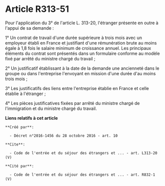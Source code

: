 # Article R313-51

Pour l'application du 3° de l'article L. 313-20, l'étranger présente en outre à l'appui de sa demande : 

1° Un contrat de travail d'une durée supérieure à trois mois avec un employeur établi en France et justifiant d'une
rémunération brute au moins égale à 1,8 fois le salaire minimum de croissance annuel. Les principaux éléments du contrat sont
présentés dans un formulaire conforme au modèle fixé par arrêté du ministre chargé du travail ; 

2° Un justificatif établissant à la date de la demande une ancienneté dans le groupe ou dans l'entreprise l'envoyant en
mission d'une durée d'au moins trois mois ; 

3° Les justificatifs des liens entre l'entreprise établie en France et celle établie à l'étranger ; 

4° Les pièces justificatives fixées par arrêté du ministre chargé de l'immigration et du ministre chargé du travail.

**Liens relatifs à cet article**

	**Créé par**:

	  - Décret n°2016-1456 du 28 octobre 2016 - art. 10

	**Cite**:

	  - Code de l'entrée et du séjour des étrangers et ... - art. L313-20 (V)

	**Cité par**:

	  - Code de l'entrée et du séjour des étrangers et ... - art. R832-1 (V)
